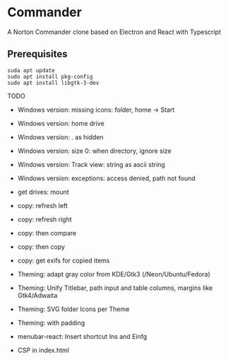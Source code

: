 # Commander
A Norton Commander clone based on Electron and React with Typescript

## Prerequisites

```
suda apt update
sudo apt install pkg-config
sudo apt install libgtk-3-dev
```

TODO
* Windows version: missing icons: folder, home -> Start

* Windows version: home drive
* Windows version: .<name> as hidden
* Windows version: size 0: when directory, ignore size
* Windows version: Track view: string as ascii string
* Windows version: exceptions: access denied, path not found

* get drives: mount

* copy: refresh left 
* copy: refresh right 
* copy: then compare
* copy: then copy
* copy: get exifs for copied items

* Theming: adapt gray color from KDE/Gtk3 (/Neon/Ubuntu/Fedora)
* Theming: Unify Titlebar, path input and table columns, margins like Gtk4/Adwaita
* Theming: SVG folder Icons per Theme
* Theming: <tr> with padding 

* menubar-react: Insert shortcut Ins and Einfg

* CSP in index.html

